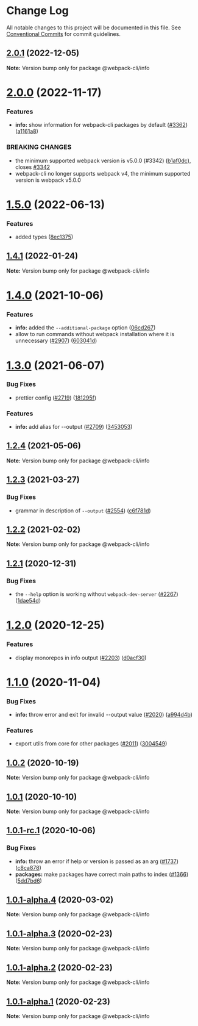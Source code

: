 # Change Log

All notable changes to this project will be documented in this file.
See [Conventional Commits](https://conventionalcommits.org) for commit guidelines.

## [2.0.1](https://github.com/webpack/webpack-cli/compare/@webpack-cli/info@2.0.0...@webpack-cli/info@2.0.1) (2022-12-05)

**Note:** Version bump only for package @webpack-cli/info

# [2.0.0](https://github.com/webpack/webpack-cli/compare/@webpack-cli/info@1.5.0...@webpack-cli/info@2.0.0) (2022-11-17)

### Features

- **info:** show information for webpack-cli packages by default ([#3362](https://github.com/webpack/webpack-cli/issues/3362)) ([a1161a8](https://github.com/webpack/webpack-cli/commit/a1161a83d1c8be942ebd2fc93c20e463db38f632))

### BREAKING CHANGES

- the minimum supported webpack version is v5.0.0 (#3342) ([b1af0dc](https://github.com/webpack/webpack-cli/commit/b1af0dc7ebcdf746bc37889e4c1f978c65acc4a5)), closes [#3342](https://github.com/webpack/webpack-cli/issues/3342)
- webpack-cli no longer supports webpack v4, the minimum supported version is webpack v5.0.0

# [1.5.0](https://github.com/webpack/webpack-cli/compare/@webpack-cli/info@1.4.1...@webpack-cli/info@1.5.0) (2022-06-13)

### Features

- added types ([8ec1375](https://github.com/webpack/webpack-cli/commit/8ec1375092a6f9676e82fa4231dd88b1016c2302))

## [1.4.1](https://github.com/webpack/webpack-cli/compare/@webpack-cli/info@1.4.0...@webpack-cli/info@1.4.1) (2022-01-24)

**Note:** Version bump only for package @webpack-cli/info

# [1.4.0](https://github.com/webpack/webpack-cli/compare/@webpack-cli/info@1.3.0...@webpack-cli/info@1.4.0) (2021-10-06)

### Features

- **info:** added the `--additional-package` option ([06cd267](https://github.com/webpack/webpack-cli/commit/06cd267663955f64b70685c604105d051ffd6beb))
- allow to run commands without webpack installation where it is unnecessary ([#2907](https://github.com/webpack/webpack-cli/issues/2907)) ([603041d](https://github.com/webpack/webpack-cli/commit/603041d7e6a9b764bd79d1a8effd22a3e0f019cb))

# [1.3.0](https://github.com/webpack/webpack-cli/compare/@webpack-cli/info@1.2.4...@webpack-cli/info@1.3.0) (2021-06-07)

### Bug Fixes

- prettier config ([#2719](https://github.com/webpack/webpack-cli/issues/2719)) ([181295f](https://github.com/webpack/webpack-cli/commit/181295fb1b1973c201c221813562219d85b845ae))

### Features

- **info:** add alias for --output ([#2709](https://github.com/webpack/webpack-cli/issues/2709)) ([3453053](https://github.com/webpack/webpack-cli/commit/34530530f99750a5efc382293127753f05fc8064))

## [1.2.4](https://github.com/webpack/webpack-cli/compare/@webpack-cli/info@1.2.3...@webpack-cli/info@1.2.4) (2021-05-06)

**Note:** Version bump only for package @webpack-cli/info

## [1.2.3](https://github.com/webpack/webpack-cli/compare/@webpack-cli/info@1.2.2...@webpack-cli/info@1.2.3) (2021-03-27)

### Bug Fixes

- grammar in description of `--output` ([#2554](https://github.com/webpack/webpack-cli/issues/2554)) ([c6f781d](https://github.com/webpack/webpack-cli/commit/c6f781d741da3b07b25756c053427e5c358ad14f))

## [1.2.2](https://github.com/webpack/webpack-cli/compare/@webpack-cli/info@1.2.1...@webpack-cli/info@1.2.2) (2021-02-02)

**Note:** Version bump only for package @webpack-cli/info

## [1.2.1](https://github.com/webpack/webpack-cli/compare/@webpack-cli/info@1.2.0...@webpack-cli/info@1.2.1) (2020-12-31)

### Bug Fixes

- the `--help` option is working without `webpack-dev-server` ([#2267](https://github.com/webpack/webpack-cli/issues/2267)) ([1dae54d](https://github.com/webpack/webpack-cli/commit/1dae54da94d3220437b9257efe512447023de1d3))

# [1.2.0](https://github.com/webpack/webpack-cli/compare/@webpack-cli/info@1.1.0...@webpack-cli/info@1.2.0) (2020-12-25)

### Features

- display monorepos in info output ([#2203](https://github.com/webpack/webpack-cli/issues/2203)) ([d0acf30](https://github.com/webpack/webpack-cli/commit/d0acf3072edd8182c95e37997ac91789da899d66))

# [1.1.0](https://github.com/webpack/webpack-cli/compare/@webpack-cli/info@1.0.2...@webpack-cli/info@1.1.0) (2020-11-04)

### Bug Fixes

- **info:** throw error and exit for invalid --output value ([#2020](https://github.com/webpack/webpack-cli/issues/2020)) ([a994d4b](https://github.com/webpack/webpack-cli/commit/a994d4b52a99b3b77d25aac88f741e036a1c44ec))

### Features

- export utils from core for other packages ([#2011](https://github.com/webpack/webpack-cli/issues/2011)) ([3004549](https://github.com/webpack/webpack-cli/commit/3004549c06b3fe00708d8e1eecf42419e0f72f66))

## [1.0.2](https://github.com/webpack/webpack-cli/compare/@webpack-cli/info@1.0.1...@webpack-cli/info@1.0.2) (2020-10-19)

**Note:** Version bump only for package @webpack-cli/info

## [1.0.1](https://github.com/webpack/webpack-cli/compare/@webpack-cli/info@1.0.1-rc.1...@webpack-cli/info@1.0.1) (2020-10-10)

**Note:** Version bump only for package @webpack-cli/info

## [1.0.1-rc.1](https://github.com/webpack/webpack-cli/compare/@webpack-cli/info@1.0.1-alpha.4...@webpack-cli/info@1.0.1-rc.1) (2020-10-06)

### Bug Fixes

- **info:** throw an error if help or version is passed as an arg ([#1737](https://github.com/webpack/webpack-cli/issues/1737)) ([c8ca878](https://github.com/webpack/webpack-cli/commit/c8ca87858b81e0c23e161d227558d2f0aeac003a))
- **packages:** make packages have correct main paths to index ([#1366](https://github.com/webpack/webpack-cli/issues/1366)) ([5dd7bd6](https://github.com/webpack/webpack-cli/commit/5dd7bd62046568481996e48328b15a335557f8ae))

## [1.0.1-alpha.4](https://github.com/ematipico/webpack-cli/compare/@webpack-cli/info@1.0.1-alpha.3...@webpack-cli/info@1.0.1-alpha.4) (2020-03-02)

**Note:** Version bump only for package @webpack-cli/info

## [1.0.1-alpha.3](https://github.com/ematipico/webpack-cli/compare/@webpack-cli/info@1.0.1-alpha.2...@webpack-cli/info@1.0.1-alpha.3) (2020-02-23)

**Note:** Version bump only for package @webpack-cli/info

## [1.0.1-alpha.2](https://github.com/webpack/webpack-cli/compare/@webpack-cli/info@1.0.1-alpha.1...@webpack-cli/info@1.0.1-alpha.2) (2020-02-23)

**Note:** Version bump only for package @webpack-cli/info

## [1.0.1-alpha.1](https://github.com/webpack/webpack-cli/compare/@webpack-cli/info@1.0.1-alpha.0...@webpack-cli/info@1.0.1-alpha.1) (2020-02-23)

**Note:** Version bump only for package @webpack-cli/info
